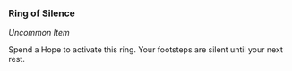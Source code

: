 ### Ring of Silence
_Uncommon Item_

Spend a Hope to activate this ring. Your footsteps are silent until your next rest.
